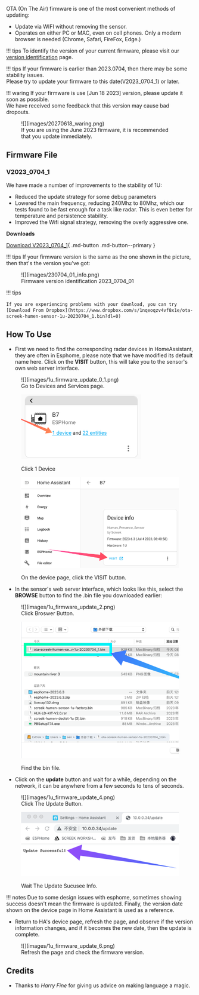 OTA (On The Air) firmware is one of the most convenient methods of updating:  

- Update via WIFI without removing the sensor.  
- Operates on either PC or MAC, even on cell phones. Only a modern browser is needed (Chrome, Safari, FireFox, Edge.)

!!! tips
	To identify the version of your current firmware, please visit our [version identification](version.md) page.

!!! tips
	If your firmware is earlier than 2023.0704, then there may be some stability issues.   
	Please try to update your firmware to this date(V2023_0704_1) or later.  

!!! waring
	If your firmware is use [Jun 18 2023] version, please update it soon as possible.  
	We have received some feedback that this version may cause bad dropouts.

<figure markdown>
  ![](images/20270618_waring.png)
  <figcaption>If you are using the June 2023 firmware, it is recommended that you update immediately.</figcaption>
</figure>



## Firmware File
### V2023_0704_1
We have made a number of improvements to the stability of 1U:  

- Reduced the update strategy for some debug parameters  
- Lowered the main frequency, reducing 240Mhz to 80Mhz, which our tests found to be fast enough for a task like radar. This is even better for temperature and persistence stability.  
- Improved the Wifi signal strategy, removing the overly aggressive one.    

**Downloads**  

[Download V2023_0704_1](../files/ota-screek-humen-sensor-1u-20230704_1.bin){ .md-button .md-button--primary }

!!! tips
	If your firmware version is the same as the one shown in the picture, then that's the version you've got: 

<figure markdown>
  ![](images/230704_01_info.png)
  <figcaption>Firmware version identification 2023_0704_01</figcaption>
</figure>


!!! tips

	If you are experiencing problems with your download, you can try [Download From Dropbox](https://www.dropbox.com/s/1nqeoqzv4vf8x1e/ota-screek-humen-sensor-1u-20230704_1.bin?dl=0)


## How To Use

-  First we need to find the corresponding radar devices in HomeAssistant, they are often in Esphome, please note that we have modified its default name here. Click on the **VISIT** button, this will take you to the sensor's own web server interface.

<figure markdown>
  ![](images/1u_firmware_update_0_1.png)
  <figcaption>Go to Devices and Services page.</figcaption>
  
  ![](images/1u_firmware_update_0_2.png)
  <figcaption>Click 1 Device</figcaption>
  
  ![](images/1u_firmware_update_1.png)
  <figcaption>On the device page, click the VISIT button.</figcaption>
</figure>

- In the sensor's web server interface, which looks like this, select the **BROWSE** button to find the .bin file you downloaded earlier:

<figure markdown>
  ![](images/1u_firmware_update_2.png)
  <figcaption>Click Broswer Button.</figcaption>
  
  ![](images/1u_firmware_update_3.png)
  <figcaption>Find the bin file.</figcaption>
  
</figure>

- Click on the **update** button and wait for a while, depending on the network, it can be anywhere from a few seconds to tens of seconds.  

<figure markdown>
  ![](images/1u_firmware_update_4.png)
  <figcaption>Click The Update Button.</figcaption>
  
  ![](images/1u_firmware_update_5.png)
  <figcaption>Wait The Update Sucusee Info.</figcaption>
</figure>

!!! notes
	Due to some design issues with esphome, sometimes showing success doesn't mean the firmware is updated. Finally, the version date shown on the device page in Home Assistant is used as a reference.

-  Return to HA's device page, refresh the page, and observe if the version information changes, and if it becomes the new date, then the update is complete.

<figure markdown>
  ![](images/1u_firmware_update_6.png)
  <figcaption>Refresh the page and check the firmware version.</figcaption>
</figure>

## Credits
- Thanks to *Harry Fine* for giving us advice on making language a magic.